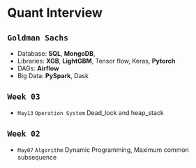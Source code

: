 # Quant Interview

## `Goldman Sachs`
* Database: **SQL**, **MongoDB**,
* Libraries: **XGB**, **LightGBM**, Tensor flow, Keras, **Pytorch**
* DAGs: **Airflow**
* Big Data: **PySpark**, Dask


## `Week 03`
* `May13` `Operation System` Dead_lock and heap_stack

## `Week 02`
* `May07` `Algorithm` Dynamic Programming, Maximum common subsequence
